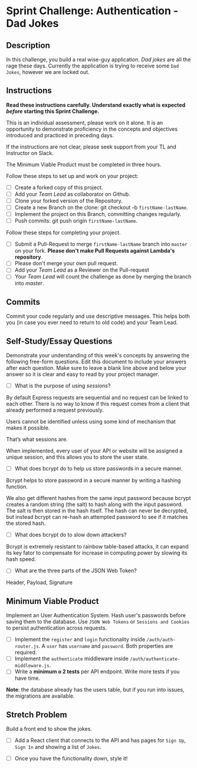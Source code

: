 # Sprint Challenge: Authentication - Dad Jokes

## Description

In this challenge, you build a real wise-guy application. _Dad jokes_ are all the rage these days. Currently the application is trying to receive some `Dad Jokes`, however we are locked out.

## Instructions

**Read these instructions carefully. Understand exactly what is expected _before_ starting this Sprint Challenge.**

This is an individual assessment, please work on it alone. It is an opportunity to demonstrate proficiency in the concepts and objectives introduced and practiced in preceding days.

If the instructions are not clear, please seek support from your TL and Instructor on Slack.

The Minimum Viable Product must be completed in three hours.

Follow these steps to set up and work on your project:

- [ ] Create a forked copy of this project.
- [ ] Add your _Team Lead_ as collaborator on Github.
- [ ] Clone your forked version of the Repository.
- [ ] Create a new Branch on the clone: git checkout -b `firstName-lastName`.
- [ ] Implement the project on this Branch, committing changes regularly.
- [ ] Push commits: git push origin `firstName-lastName`.

Follow these steps for completing your project.

- [ ] Submit a Pull-Request to merge `firstName-lastName` branch into `master` on your fork. **Please don't make Pull Requests against Lambda's repository**.
- [ ] Please don't merge your own pull request.
- [ ] Add your _Team Lead_ as a Reviewer on the Pull-request
- [ ] Your _Team Lead_ will count the challenge as done by merging the branch into _master_.

## Commits

Commit your code regularly and use descriptive messages. This helps both you (in case you ever need to return to old code) and your Team Lead.

## Self-Study/Essay Questions

Demonstrate your understanding of this week's concepts by answering the following free-form questions. Edit this document to include your answers after each question. Make sure to leave a blank line above and below your answer so it is clear and easy to read by your project manager.

- [ ] What is the purpose of using _sessions_?

By default Express requests are sequential and no request can be linked to each other. There is no way to know if this request comes from a client that already performed a request previously.

Users cannot be identified unless using some kind of mechanism that makes it possible.

That’s what sessions are.

When implemented, every user of your API or website will be assigned a unique session, and this allows you to store the user state.

- [ ] What does bcrypt do to help us store passwords in a secure manner.

Bcrypt helps to store password in a secure manner by writing a hashing function.

We also get different hashes from the same input password because bcrypt creates a random string (the salt) to hash along with the input password. The salt is then stored in the hash itself.
The hash can never be decrypted, but instead bcrypt can re-hash an attempted password to see if it matches the stored hash.


- [ ] What does bcrypt do to slow down attackers?

 Bcrypt is extremely resistant to rainbow table-based attacks, it can expand its key fator to compensate for increase in computing power by slowing its hash speed. 
 
- [ ] What are the three parts of the JSON Web Token?

Header, Payload, Signature



## Minimum Viable Product

Implement an User Authentication System. Hash user's passwords before saving them to the database. Use `JSON Web Tokens` or `Sessions and Cookies` to persist authentication across requests.

- [ ] Implement the `register` and `login` functionality inside `/auth/auth-router.js`. A `user` has `username` and `password`. Both properties are required.
- [ ] Implement the `authenticate` middleware inside `/auth/authenticate-middleware.js`.
- [ ] Write a **minimum o 2 tests** per API endpoint. Write more tests if you have time.

**Note**: the database already has the users table, but if you run into issues, the migrations are available.

## Stretch Problem

Build a front end to show the jokes.

- [ ] Add a React client that connects to the API and has pages for `Sign Up`, `Sign In` and showing a list of `Jokes`.
- [ ] Once you have the functionality down, style it!

